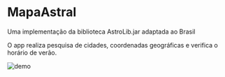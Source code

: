 # MapaAstral

Uma implementação da biblioteca AstroLib.jar adaptada ao Brasil

O app realiza pesquisa de cidades, coordenadas geográficas e verifica o horário de verão.

![demo](https://user-images.githubusercontent.com/60081684/158083602-588faf09-5f30-4627-9d72-0d56f0e57801.jpeg)
